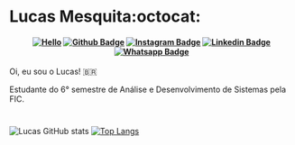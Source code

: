 # Lucas Mesquita:octocat:

<h4 align="center">

[![Hello](https://github.com/Tarmiel/Tarmiel/blob/master/ezgif.com-resize.gif)](https://tarmiel.github.io/Portfolio/)
[![Github Badge](https://img.shields.io/badge/-Github.io-000?style=for-the-badge&logo=Github&logoColor=white&link=https://github.com/Tarmiel)](https://tarmiel.github.io/Portfolio/)
[![Instagram Badge](https://img.shields.io/badge/-instagram-red?style=for-the-badge&logo=instagram&logoColor=white&link=https://github.com/Tarmiel)](https://www.instagram.com/lul_cao/)
[![Linkedin Badge](https://img.shields.io/badge/-Linkedin-blue?style=for-the-badge&logo=Linkedin&logoColor=white&link=https://github.com/Tarmiel)](https://www.linkedin.com/in/lulcao/)
[![Whatsapp Badge](https://img.shields.io/badge/-whatsapp-success?style=for-the-badge&logo=whatsapp&logoColor=white&link=https://github.com/Tarmiel)](https://api.whatsapp.com/send?phone=+5585985691511)
</h4>

<p align="center">
 
 Oi, eu sou o Lucas! 🇧🇷

 Estudante do 6° semestre de Análise e Desenvolvimento de Sistemas pela FIC. 
 
</p>

# 

![Lucas GitHub stats](https://github-readme-stats.anuraghazra1.vercel.app/api?username=Tarmiel&show_icons=true&hide_border=true&theme=gruvbox)
[![Top Langs](https://github-readme-stats.vercel.app/api/top-langs/?username=Tarmiel&layout=compact&theme=gruvbox)](https://github.com/Tarmiel)
